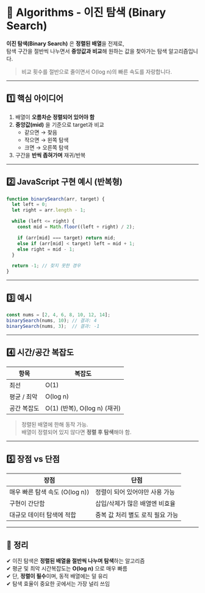 # 🧠 Algorithms - 이진 탐색 (Binary Search)

**이진 탐색(Binary Search)** 은 **정렬된 배열**을 전제로,  
탐색 구간을 절반씩 나누면서 **중앙값과 비교**해 원하는 값을 찾아가는 탐색 알고리즘입니다.

> 비교 횟수를 절반으로 줄이면서 O(log n)의 빠른 속도를 자랑합니다.

---

## 1️⃣ 핵심 아이디어

1. 배열이 **오름차순 정렬되어 있어야 함**
2. **중앙값(mid)** 을 기준으로 target과 비교
   - 같으면 → 찾음
   - 작으면 → 왼쪽 탐색
   - 크면 → 오른쪽 탐색
3. 구간을 **반씩 좁혀가며** 재귀/반복

---

## 2️⃣ JavaScript 구현 예시 (반복형)

```js
function binarySearch(arr, target) {
  let left = 0;
  let right = arr.length - 1;

  while (left <= right) {
    const mid = Math.floor((left + right) / 2);

    if (arr[mid] === target) return mid;
    else if (arr[mid] < target) left = mid + 1;
    else right = mid - 1;
  }

  return -1; // 찾지 못한 경우
}
```

---

## 3️⃣ 예시

```js
const nums = [2, 4, 6, 8, 10, 12, 14];
binarySearch(nums, 10); // 결과: 4
binarySearch(nums, 3);  // 결과: -1
```

---

## 4️⃣ 시간/공간 복잡도

| 항목             | 복잡도     |
|------------------|------------|
| 최선              | O(1)       |
| 평균 / 최악       | O(log n)   |
| 공간 복잡도       | O(1) (반복), O(log n) (재귀) |

> 정렬된 배열에 한해 동작 가능.  
> 배열이 정렬되어 있지 않다면 **정렬 후 탐색**해야 함.

---

## 5️⃣ 장점 vs 단점

| 장점                              | 단점                         |
|-----------------------------------|------------------------------|
| 매우 빠른 탐색 속도 (O(log n))     | 정렬이 되어 있어야만 사용 가능 |
| 구현이 간단함                     | 삽입/삭제가 많은 배열엔 비효율 |
| 대규모 데이터 탐색에 적합          | 중복 값 처리 별도 로직 필요 가능 |

---

## 🎯 정리

✔ 이진 탐색은 **정렬된 배열을 절반씩 나누며 탐색**하는 알고리즘  
✔ 평균 및 최악 시간복잡도는 **O(log n)** 으로 매우 빠름  
✔ 단, **정렬이 필수**이며, 동적 배열에는 덜 유리  
✔ 탐색 효율이 중요한 곳에서는 가장 널리 쓰임


